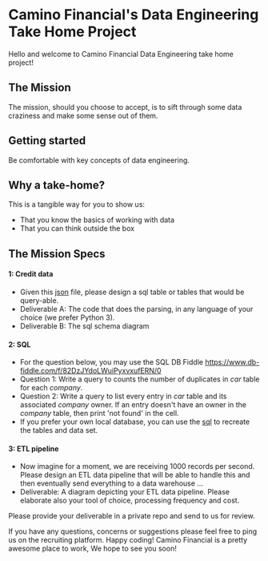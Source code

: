 # Camino Financial's Data Engineering Take Home Project

Hello and welcome to Camino Financial Data Engineering take home project!

## The Mission

The mission, should you choose to accept, is to sift through some data craziness and make some sense out of them.

## Getting started

Be comfortable with key concepts of data engineering.

## Why a take-home?

This is a tangible way for you to show us:

* That you know the basics of working with data
* That you can think outside the box

## The Mission Specs

#### 1: Credit data ####
* Given this [json](prequalresult.json) file, please design a sql table or tables that would be query-able.
* Deliverable A: The code that does the parsing, in any language of your choice (we prefer Python 3).
* Deliverable B: The sql schema diagram

#### 2: SQL ####
* For the question below, you may use the SQL DB Fiddle https://www.db-fiddle.com/f/82DzJYdoLWuiPyxvxufERN/0
* Question 1: Write a query to counts the number of duplicates in _car_ table for each _company_.
* Question 2: Write a query to list every entry in _car_ table and its associated _company_ owner. If an entry doesn't have an owner in the _company_ table, then print 'not found' in the cell.
* If you prefer your own local database, you can use the [sql](db.sql) to recreate the tables and data set.

#### 3: ETL pipeline  ####
* Now imagine for a moment, we are receiving 1000 records per second. Please design an ETL data pipeline that will be able to handle this and then eventually send everything to a data warehouse ...
* Deliverable: A diagram depicting your ETL data pipeline. Please elaborate also your tool of choice, processing frequency and cost.

Please provide your deliverable in a private repo and send to us for review.


If you have any questions, concerns or suggestions please feel free to ping us on the recruiting platform.
Happy coding! Camino Financial is a pretty awesome place to work, We hope to see you soon! 
